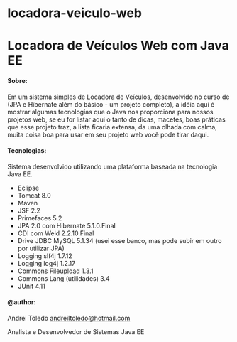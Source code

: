 # locadora-veiculo-web
# Locadora de Veículos Web com Java EE

#### Sobre:

Em um sistema simples de Locadora de Veículos, desenvolvido no curso de (JPA e Hibernate além do básico - um projeto completo), a idéia aqui é mostrar algumas tecnologias que o Java nos proporciona para nossos projetos web, se eu for listar aqui o tanto de dicas, macetes, boas práticas que esse projeto traz, a lista ficaria extensa, da uma olhada com calma, muita coisa boa para usar em seu projeto web você pode tirar daqui.

#### Tecnologias:
Sistema desenvolvido utilizando uma plataforma baseada na tecnologia Java EE.

- Eclipse
- Tomcat 8.0
- Maven
- JSF 2.2 
- Primefaces 5.2
- JPA 2.0 com Hibernate 5.1.0.Final
- CDI com Weld 2.2.10.Final
- Drive JDBC MySQL 5.1.34 (usei esse banco, mas pode subir em outro por utilizar JPA)
- Logging slf4j 1.7.12
- Logging log4j 1.2.17
- Commons Fileupload 1.3.1
- Commons Lang (utilidades) 3.4
- JUnit 4.11

#### @author:
Andrei Toledo
andreiltoledo@hotmail.com

Analista e Desenvolvedor de Sistemas Java EE
